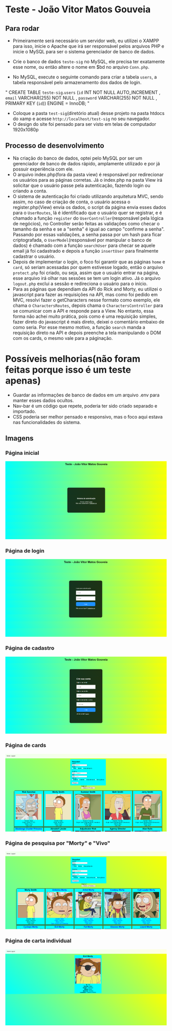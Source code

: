 # Teste - João Vitor Matos Gouveia

## Para rodar
- Primeiramente será necessário um servidor web, eu utilizei o XAMPP para isso, inicie o Apache que irá ser responsável pelos arquivos PHP e inicie o MySQL para ser o sistema gerenciador de banco de dados.

- Crie o banco de dados `teste-sig` no MySQL, ele precisa ter exatamente esse nome, ou então altere o nome em $bd no arquivo `Conn.php`.

- No MySQL, execute o seguinte comando para criar a tabela `users`, a tabela responsável pelo armazenamento dos dados de login. 

" CREATE TABLE `teste-sig`.`users` (`id` INT NOT NULL AUTO_INCREMENT , `email` VARCHAR(255) NOT NULL , `password` VARCHAR(255) NOT NULL , PRIMARY KEY (`id`)) ENGINE = InnoDB; "

- Coloque a pasta `test-sig`(diretório atual) desse projeto na pasta htdocs do xamp e acesse `http://localhost/test-sig` no seu navegador.
- O design do site foi pensado para ser visto em telas de computador 1920x1080p

## Processo de desenvolvimento
- Na criação do banco de dados, optei pelo MySQL por ser um gerenciador de banco de dados rápido, amplamente utilizado e por já possuir experiência com ele. 
- O arquivo index.php(fora da pasta view) é responsável por redirecionar os usuários para as páginas corretas. Já o index.php na pasta View irá solicitar que o usuário passe pela autenticação, fazendo login ou criando a conta.
- O sistema de autenticação foi criado utilizando arquitetura MVC, sendo assim, no caso de criação de conta, o usuário acessa o register.php(View) envia os dados, o script da página envia esses dados para o `UserRoutes`, lá é identificado que o usuário quer se registrar, e é chamado a função `register` do `UserController`(responsável pela lógica de negócios), no Controller serão feitas as validações como checar o tamanho da senha e se a "senha" é igual ao campo "confirme a senha". Passando por essas validações, a senha passa por um hash para ficar criptografada, o `UserModel`(responsável por manipular o banco de dados) é chamado com a função `searchUser` para checar se aquele email já foi cadastrado e depois a função `insertUser` para finalmente cadastrar o usuário.
- Depois de implementar o login, o foco foi garantir que as páginas `home` e `card`, só seriam acessadas por quem estivesse logado, então o arquivo `protect.php` foi criado, ou seja, assim que o usuário entrar na página, esse arquivo irá olhar nas sessões se tem um login ativo. Já o arquivo `logout.php` exclui a sessão e redireciona o usuário para o início.
- Para as páginas que dependiam da API do Rick and Morty, eu utilizei o javascript para fazer as requisições na API, mas como foi pedido em MVC, resolvi fazer o getCharacters nesse formato como exemplo, ele chama o `CharactersRoutes`, depois chama o `CharactersController` para se comunicar com a API e responde para a View. No entanto, essa forma não achei muito prática, pois como é uma requisição simples, fazer direto do javascript é mais direto, deixei o comentário embaixo de como seria. Por esse mesmo motivo, a função `search` manda a requisição direto na API e depois preenche a tela manipulando o DOM com os cards, o mesmo vale para a páginação.


# Possíveis melhorias(não foram feitas porque isso é um teste apenas)
- Guardar as informações de banco de dados em um arquivo .env para manter esses dados ocultos.
- Nav-bar é um código que repete, poderia ter sido criado separado e importado.
- CSS poderia ser melhor pensado e responsivo, mas o foco aqui estava nas funcionalidades do sistema. 

## Imagens

### Página inicial
![alt text](index.png)
### Página de login
![alt text](login.png)
### Página de cadastro
![alt text](register.png)
### Página de cards
![alt text](home.png)
### Página de pesquisa por "Morty" e "Vivo"
![alt text](morty-search.png)
### Página de carta individual
![alt text](single-card.png)